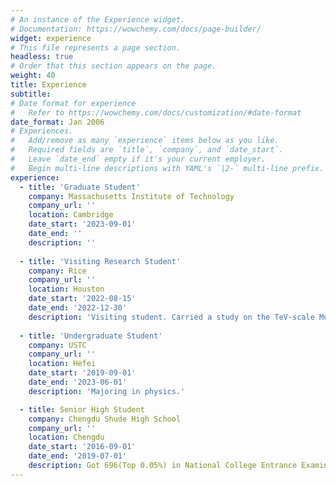 ```yaml
---
# An instance of the Experience widget.
# Documentation: https://wowchemy.com/docs/page-builder/
widget: experience
# This file represents a page section.
headless: true
# Order that this section appears on the page.
weight: 40
title: Experience
subtitle:
# Date format for experience
#   Refer to https://wowchemy.com/docs/customization/#date-format
date_format: Jan 2006
# Experiences.
#   Add/remove as many `experience` items below as you like.
#   Required fields are `title`, `company`, and `date_start`.
#   Leave `date_end` empty if it's your current employer.
#   Begin multi-line descriptions with YAML's `|2-` multi-line prefix.
experience:
  - title: 'Graduate Student'
    company: Massachusetts Institute of Technology
    company_url: ''
    location: Cambridge
    date_start: '2023-09-01'
    date_end: ''
    description: ''
    
  - title: 'Visiting Research Student'
    company: Rice
    company_url: ''
    location: Houston
    date_start: '2022-08-15'
    date_end: '2022-12-30'
    description: 'Visiting student. Carried a study on the TeV-scale MuIC.'
    
  - title: 'Undergraduate Student'
    company: USTC
    company_url: ''
    location: Hefei
    date_start: '2019-09-01'
    date_end: '2023-06-01'
    description: 'Majoring in physics.'

  - title: Senior High Student
    company: Chengdu Shude High School
    company_url: ''
    location: Chengdu
    date_start: '2016-09-01'
    date_end: '2019-07-01'
    description: Got 696(Top 0.05%) in National College Entrance Examination.
---
```

